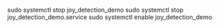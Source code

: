sudo systemctl stop joy_detection_demo
sudo systemctl stop joy_detection_demo.service
sudo systemctl enable joy_detection_demo